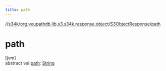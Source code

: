```yaml
---
title: path
---
```

//[s34k](../../../index.html)/[org.veupathdb.lib.s3.s34k.response.object](../index.html)/[S3ObjectResponse](index.html)/[path](path.html)



# path



[jvm]\
abstract val [path](path.html): [String](https://kotlinlang.org/api/latest/jvm/stdlib/kotlin/-string/index.html)





